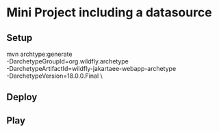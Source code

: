 # Mini Project including a datasource

## Setup

mvn archtype:generate \
  -DarchetypeGroupId=org.wildfly.archetype \
  -DarchetypeArtifactId=wildfly-jakartaee-webapp-archetype \
  -DarchetypeVersion=18.0.0.Final \

## Deploy


## Play


